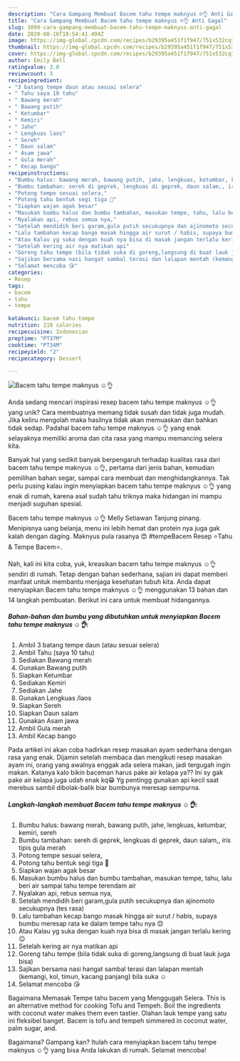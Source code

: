 ```yaml
---
description: "Cara Gampang Membuat Bacem tahu tempe maknyus ☺️👌 Anti Gagal"
title: "Cara Gampang Membuat Bacem tahu tempe maknyus ☺️👌 Anti Gagal"
slug: 3099-cara-gampang-membuat-bacem-tahu-tempe-maknyus-anti-gagal
date: 2020-08-16T18:54:41.494Z
image: https://img-global.cpcdn.com/recipes/b29395a451f1f947/751x532cq70/bacem-tahu-tempe-maknyus-☺️👌-foto-resep-utama.jpg
thumbnail: https://img-global.cpcdn.com/recipes/b29395a451f1f947/751x532cq70/bacem-tahu-tempe-maknyus-☺️👌-foto-resep-utama.jpg
cover: https://img-global.cpcdn.com/recipes/b29395a451f1f947/751x532cq70/bacem-tahu-tempe-maknyus-☺️👌-foto-resep-utama.jpg
author: Emily Bell
ratingvalue: 3.8
reviewcount: 3
recipeingredient:
- "3 batang tempe daun atau sesuai selera"
- " Tahu saya 10 tahu"
- " Bawang merah"
- " Bawang putih"
- " Ketumbar"
- " Kemiri"
- " Jahe"
- " Lengkuas laos"
- " Sereh"
- " Daun salam"
- " Asam jawa"
- " Gula merah"
- " Kecap bango"
recipeinstructions:
- "Bumbu halus: bawang merah, bawang putih, jahe, lengkuas, ketumbar, kemiri, sereh"
- "Bumbu tambahan: sereh di geprek, lengkuas di geprek, daun salam,, iris tipis gula merah"
- "Potong tempe sesuai selera,"
- "Potong tahu bentuk segi tiga 📐"
- "Siapkan wajan agak besar"
- "Masukan bumbu halus dan bumbu tambahan, masukan tempe, tahu, lalu beri air sampai tahu tempe terendam air"
- "Nyalakan api, rebus semua nya,"
- "Setelah mendidih beri garam,gula putih secukupnya dan ajinomoto secukupnya (tes rasa)"
- "Lalu tambahan kecap bango masak hingga air surut / habis, supaya bumbu meresap rata ke dalam tempe tahu nya 😊"
- "Atau Kalau yg suka dengan kuah nya bisa di masak jangan terlalu kering 😉"
- "Setelah kering air nya matikan api"
- "Goreng tahu tempe (bila tidak suka di goreng,langsung di buat lauk juga bisa)"
- "Sajikan bersama nasi hangat sambal terasi dan lalapan mentah (kemangi, kol, timun, kacang panjang) bila suka ☺️"
- "Selamat mencoba 😘"
categories:
- Resep
tags:
- bacem
- tahu
- tempe

katakunci: bacem tahu tempe 
nutrition: 218 calories
recipecuisine: Indonesian
preptime: "PT37M"
cooktime: "PT34M"
recipeyield: "2"
recipecategory: Dessert

---
```



![Bacem tahu tempe maknyus ☺️👌](https://img-global.cpcdn.com/recipes/b29395a451f1f947/751x532cq70/bacem-tahu-tempe-maknyus-☺️👌-foto-resep-utama.jpg)

Anda sedang mencari inspirasi resep bacem tahu tempe maknyus ☺️👌 yang unik? Cara membuatnya memang tidak susah dan tidak juga mudah. Jika keliru mengolah maka hasilnya tidak akan memuaskan dan bahkan tidak sedap. Padahal bacem tahu tempe maknyus ☺️👌 yang enak selayaknya memiliki aroma dan cita rasa yang mampu memancing selera kita.

Banyak hal yang sedikit banyak berpengaruh terhadap kualitas rasa dari bacem tahu tempe maknyus ☺️👌, pertama dari jenis bahan, kemudian pemilihan bahan segar, sampai cara membuat dan menghidangkannya. Tak perlu pusing kalau ingin menyiapkan bacem tahu tempe maknyus ☺️👌 yang enak di rumah, karena asal sudah tahu triknya maka hidangan ini mampu menjadi suguhan spesial.

Bacem tahu tempe maknyus ☺️👌 Melly Setiawan Tanjung pinang. Menipisnya uang belanja, menu ini lebih hemat dan protein nya juga gak kalah dengan daging. Maknyus pula rasanya ️😍 #tempeBacem Resep ⭐️Tahu &amp; Tempe Bacem⭐️.


Nah, kali ini kita coba, yuk, kreasikan bacem tahu tempe maknyus ☺️👌 sendiri di rumah. Tetap dengan bahan sederhana, sajian ini dapat memberi manfaat untuk membantu menjaga kesehatan tubuh kita. Anda dapat menyiapkan Bacem tahu tempe maknyus ☺️👌 menggunakan 13 bahan dan 14 langkah pembuatan. Berikut ini cara untuk membuat hidangannya.

<!--inarticleads1-->

##### Bahan-bahan dan bumbu yang dibutuhkan untuk menyiapkan Bacem tahu tempe maknyus ☺️👌:

1. Ambil 3 batang tempe daun (atau sesuai selera)
1. Ambil  Tahu (saya 10 tahu)
1. Sediakan  Bawang merah
1. Gunakan  Bawang putih
1. Siapkan  Ketumbar
1. Sediakan  Kemiri
1. Sediakan  Jahe
1. Gunakan  Lengkuas /laos
1. Siapkan  Sereh
1. Siapkan  Daun salam
1. Gunakan  Asam jawa
1. Ambil  Gula merah
1. Ambil  Kecap bango


Pada artikel ini akan coba hadirkan resep masakan ayam sederhana dengan rasa yang enak. Dijamin setelah membaca dan mengikuti resep masakan ayam ini, orang yang awalnya enggak ada selera makan, jadi tergugah ingin makan. Katanya kalo bikin baceman harus pake air kelapa ya?? Ini sy gak pake air kelapa juga udah enak kq😁 Yg pentingg gunakan api kecil saat merebus sambil dibolak-balik biar bumbunya meresap sempurna. 

<!--inarticleads2-->

##### Langkah-langkah membuat Bacem tahu tempe maknyus ☺️👌:

1. Bumbu halus: bawang merah, bawang putih, jahe, lengkuas, ketumbar, kemiri, sereh
1. Bumbu tambahan: sereh di geprek, lengkuas di geprek, daun salam,, iris tipis gula merah
1. Potong tempe sesuai selera,
1. Potong tahu bentuk segi tiga 📐
1. Siapkan wajan agak besar
1. Masukan bumbu halus dan bumbu tambahan, masukan tempe, tahu, lalu beri air sampai tahu tempe terendam air
1. Nyalakan api, rebus semua nya,
1. Setelah mendidih beri garam,gula putih secukupnya dan ajinomoto secukupnya (tes rasa)
1. Lalu tambahan kecap bango masak hingga air surut / habis, supaya bumbu meresap rata ke dalam tempe tahu nya 😊
1. Atau Kalau yg suka dengan kuah nya bisa di masak jangan terlalu kering 😉
1. Setelah kering air nya matikan api
1. Goreng tahu tempe (bila tidak suka di goreng,langsung di buat lauk juga bisa)
1. Sajikan bersama nasi hangat sambal terasi dan lalapan mentah (kemangi, kol, timun, kacang panjang) bila suka ☺️
1. Selamat mencoba 😘


Bagaimana Memasak Tempe tahu bacem yang Menggugah Selera. This is an alternative method for cooking Tofu and Tempeh. Boil the ingredients with coconut water makes them even tastier. Olahan lauk tempe yang satu ini fleksibel banget. Bacem is tofu and tempeh simmered in coconut water, palm sugar, and. 

Bagaimana? Gampang kan? Itulah cara menyiapkan bacem tahu tempe maknyus ☺️👌 yang bisa Anda lakukan di rumah. Selamat mencoba!
